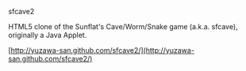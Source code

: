 sfcave2

HTML5 clone of the Sunflat's Cave/Worm/Snake game (a.k.a. sfcave), originally a Java Applet.


[http://yuzawa-san.github.com/sfcave2/](http://yuzawa-san.github.com/sfcave2/)